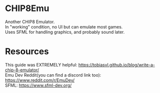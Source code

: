# CHIP8Emu
Another CHIP8 Emulator.</br>
In "working" condition, no UI but can emulate most games.</br>
Uses SFML for handling graphics, and probably sound later.</br>

# Resources
This guide was EXTREMELY helpful: https://tobiasvl.github.io/blog/write-a-chip-8-emulator/ </br>
Emu Dev Reddit(you can find a discord link too): https://www.reddit.com/r/EmuDev/ </br>
SFML: https://www.sfml-dev.org/ </br>
